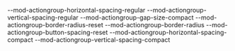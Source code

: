 --mod-actiongroup-horizontal-spacing-regular
--mod-actiongroup-vertical-spacing-regular
--mod-actiongroup-gap-size-compact
--mod-actiongroup-border-radius-reset
--mod-actiongroup-border-radius
--mod-actiongroup-button-spacing-reset
--mod-actiongroup-horizontal-spacing-compact
--mod-actiongroup-vertical-spacing-compact